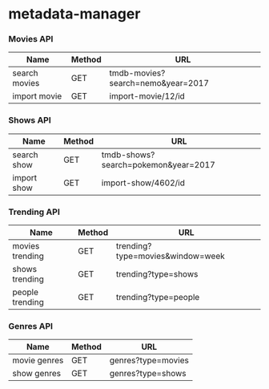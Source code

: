 # metadata-manager

### Movies API
Name | Method | URL
--- | --- | --- | 
search movies | GET | tmdb-movies?search=nemo&year=2017
import movie | GET | import-movie/12/id

### Shows API
Name | Method | URL
--- | --- | --- | 
search show | GET | tmdb-shows?search=pokemon&year=2017
import show | GET | import-show/4602/id

### Trending API
Name | Method | URL
--- | --- | --- | 
movies trending| GET | trending?type=movies&window=week
shows trending| GET | trending?type=shows
people trending| GET | trending?type=people


### Genres API
Name | Method | URL
--- | --- | --- | 
movie genres| GET | genres?type=movies
show genres| GET | genres?type=shows

